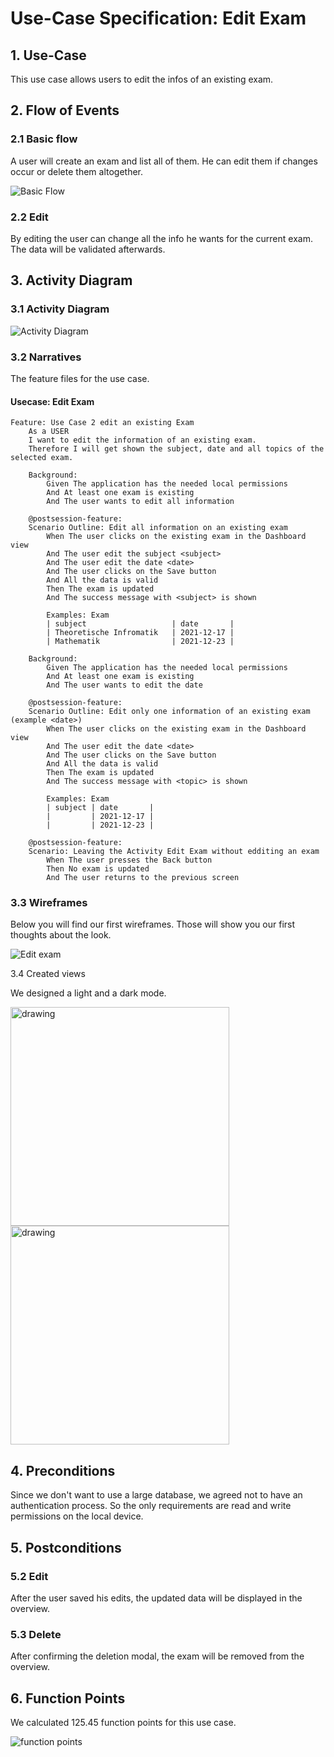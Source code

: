 # Use-Case Specification: Edit Exam

## 1. Use-Case
This use case allows users to edit the infos of an existing exam.

## 2. Flow of Events
### 2.1 Basic flow
A user will create an exam and list all of them. He can edit them if changes occur or delete them altogether.

![Basic Flow](https://github.com/nEXam-App/nEXam-doc/blob/main/diagrams/basic%20flow.jpg)

### 2.2 Edit
By editing the user can change all the info he wants for the current exam. The data will be validated afterwards.

## 3. Activity Diagram
### 3.1 Activity Diagram
![Activity Diagram](https://github.com/nEXam-App/nEXam-doc/blob/d20a447bf40a9d16de67bf4c70d59bb871cd25a5/diagrams/activity%20diagram/activity_diagram_EditExam.jpg)

### 3.2 Narratives
The feature files for the use case.
#### Usecase: Edit Exam
```Gherkin
Feature: Use Case 2 edit an existing Exam
    As a USER 
    I want to edit the information of an existing exam.
    Therefore I will get shown the subject, date and all topics of the selected exam.

    Background:
        Given The application has the needed local permissions
        And At least one exam is existing
        And The user wants to edit all information

    @postsession-feature:
    Scenario Outline: Edit all information on an existing exam
        When The user clicks on the existing exam in the Dashboard view
        And The user edit the subject <subject>
        And The user edit the date <date>
        And The user clicks on the Save button
        And All the data is valid
        Then The exam is updated 
        And The success message with <subject> is shown

        Examples: Exam
        | subject                   | date       |
        | Theoretische Infromatik   | 2021-12-17 |
        | Mathematik                | 2021-12-23 |

    Background:
        Given The application has the needed local permissions
        And At least one exam is existing
        And The user wants to edit the date

    @postsession-feature:
    Scenario Outline: Edit only one information of an existing exam (example <date>)
        When The user clicks on the existing exam in the Dashboard view
        And The user edit the date <date>
        And The user clicks on the Save button
        And All the data is valid
        Then The exam is updated 
        And The success message with <topic> is shown

        Examples: Exam
        | subject | date       |
        |         | 2021-12-17 |
        |         | 2021-12-23 |

    @postsession-feature:
    Scenario: Leaving the Activity Edit Exam without edditing an exam
        When The user presses the Back button 
        Then No exam is updated
        And The user returns to the previous screen
```

### 3.3 Wireframes

Below you will find our first wireframes. Those will show you our first thoughts about the look.

![Edit exam](https://github.com/nEXam-App/nEXam-doc/blob/main/wireframes/create%20edit%20exam.PNG)

3.4 Created views

We designed a light and a dark mode.

<img src="https://github.com/nEXam-App/nEXam-doc/blob/main/wireframes/editExam_dark.PNG" alt="drawing" width="350"/>
<img src="https://github.com/nEXam-App/nEXam-doc/blob/main/wireframes/editExam_light.PNG" alt="drawing" width="350"/>

## 4. Preconditions

Since we don't want to use a large database, we agreed not to have an authentication process. So the only requirements are read and write permissions on the local device.

## 5. Postconditions

### 5.2 Edit
After the user saved his edits, the updated data will be displayed in the overview.

### 5.3 Delete
After confirming the deletion modal, the exam will be removed from the overview.

## 6. Function Points
We calculated 125.45 function points for this use case.

![function points](https://github.com/nEXam-App/nEXam-doc/blob/d20a447bf40a9d16de67bf4c70d59bb871cd25a5/diagrams/FP/FPEditExam.PNG)

